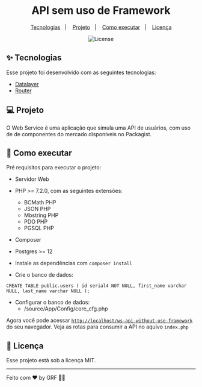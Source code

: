 <h1 align="center">API sem uso de Framework</h1>

<p align="center">
  <a href="#-tecnologias">Tecnologias</a>&nbsp;&nbsp;&nbsp;|&nbsp;&nbsp;&nbsp;
  <a href="#-projeto">Projeto</a>&nbsp;&nbsp;&nbsp;|&nbsp;&nbsp;&nbsp;
  <a href="#-como-executar">Como executar</a>&nbsp;&nbsp;&nbsp;|&nbsp;&nbsp;&nbsp;
  <a href="#-licença">Licença</a>
</p>

<p align="center">
  <img alt="License" src="https://img.shields.io/static/v1?label=license&message=MIT&color=8257E5&labelColor=000000">
</p>

## ✨ Tecnologias

Esse projeto foi desenvolvido com as seguintes tecnologias:

- [Datalayer](https://packagist.org/packages/coffeecode/datalayer)
- [Router](https://packagist.org/packages/coffeecode/router)

## 💻 Projeto

O Web Service é uma aplicação que simula uma API de usuários, com uso de de componentes do mercado disponíveis no Packagist.

## 🚀 Como executar

Pré requisitos para executar o projeto:

- Servidor Web
- PHP >= 7.2.0, com as seguintes extensões:
  - BCMath PHP
  - JSON PHP
  - Mbstring PHP
  - PDO PHP
  - PGSQL PHP
- Composer
- Postgres >= 12


- Instale as dependências com `composer install`
- Crie o banco de dados:

`
CREATE TABLE public.users (
id serial4 NOT NULL,
first_name varchar NULL,
last_name varchar NULL
);
`

- Configurar o banco de dados:
  - /source/App/Config/core_cfg.php 

Agora você pode acessar [`http://localhost/ws-api-without-use-framework`](http://localhost/ws-api-without-use-framework) do seu navegador.
Veja as rotas para consumir a API no aquivo `index.php`

## 📄 Licença

Esse projeto está sob a licença MIT.

---

Feito com ♥ by GRF 👋🏻 
